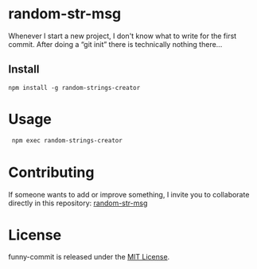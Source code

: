 # random-str-msg

Whenever I start a new project, I don't know what to write for the first commit. After doing a “git init” there is technically nothing there...

## Install

```npm
npm install -g random-strings-creator
```

# Usage

```bash
 npm exec random-strings-creator 
```

# Contributing

If someone wants to add or improve something, I invite you to collaborate directly in this repository: [random-str-msg](https://github.com/gndx/random-str-msg)

# License

funny-commit is released under the [MIT License](https://opensource.org/licenses/MIT).